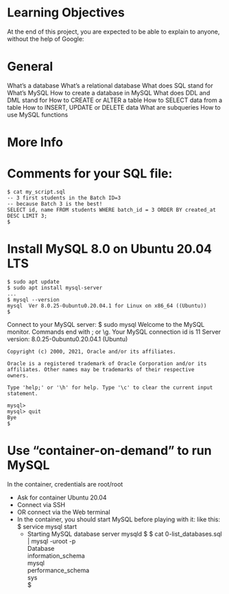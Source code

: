 # Learning Objectives
At the end of this project, you are expected to be able to explain to anyone, without the help of Google:

# General
  What’s a database
  What’s a relational database
  What does SQL stand for
  What’s MySQL
  How to create a database in MySQL
  What does DDL and DML stand for
  How to CREATE or ALTER a table
  How to SELECT data from a table
  How to INSERT, UPDATE or DELETE data
  What are subqueries
  How to use MySQL functions
  
# More Info
# Comments for your SQL file:
    $ cat my_script.sql
    -- 3 first students in the Batch ID=3
    -- because Batch 3 is the best!
    SELECT id, name FROM students WHERE batch_id = 3 ORDER BY created_at DESC LIMIT 3;
    $
# Install MySQL 8.0 on Ubuntu 20.04 LTS
    $ sudo apt update
    $ sudo apt install mysql-server
    ...
    $ mysql --version
    mysql  Ver 8.0.25-0ubuntu0.20.04.1 for Linux on x86_64 ((Ubuntu))
    $
Connect to your MySQL server:
    $ sudo mysql
    Welcome to the MySQL monitor.  Commands end with ; or \g.
    Your MySQL connection id is 11
    Server version: 8.0.25-0ubuntu0.20.04.1 (Ubuntu)

    Copyright (c) 2000, 2021, Oracle and/or its affiliates.

    Oracle is a registered trademark of Oracle Corporation and/or its
    affiliates. Other names may be trademarks of their respective
    owners.

    Type 'help;' or '\h' for help. Type '\c' to clear the current input statement.

    mysql>
    mysql> quit
    Bye
    $
# Use “container-on-demand” to run MySQL
In the container, credentials are root/root

  - Ask for container Ubuntu 20.04
  - Connect via SSH
  - OR connect via the Web terminal
  - In the container, you should start MySQL before playing with it:
like this:
    $ service mysql start                                                   
     * Starting MySQL database server mysqld 
    $
    $ cat 0-list_databases.sql | mysql -uroot -p                               
    Database                                                                                   
    information_schema                                                                         
    mysql                                                                                      
    performance_schema                                                                         
    sys                      
    $
